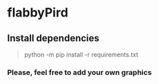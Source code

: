 # flabbyPird


## Install dependencies

> python -m pip install -r requirements.txt

### Please, feel free to add your own graphics 

